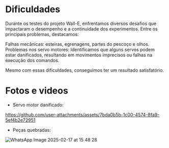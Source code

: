 # Dificuldades

Durante os testes do projeto Wall-E, enfrentamos diversos desafios que impactaram o desempenho e a continuidade dos experimentos. Entre os principais problemas, destacamos:

Falhas mecânicas: esteiras, egrenagens, partes do pescoço e olhos.
Problemas nos servo motores: Identificamos que alguns servos podem estar danificados, resultando em movimentos imprecisos ou falhas na execução dos comandos.

Mesmo com essas dificuldades, conseguimos ter um resultado satisfatório.

# Fotos e videos

- Servo motor danificado:

https://github.com/user-attachments/assets/7bda0b5b-1c00-4574-8fa9-5ef4b2e72951


- Peças quebradas:

![WhatsApp Image 2025-02-17 at 15 48 28](https://github.com/user-attachments/assets/78e0ecdb-d62c-4557-830a-d39e213bf82c)
